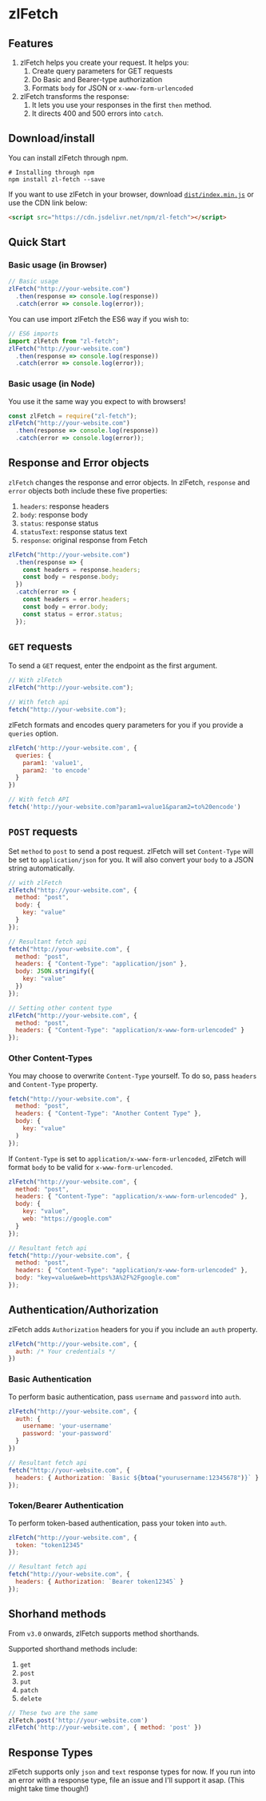 <!-- Breaking Changes -->
<!-- 1. params -> queries -->
<!-- 2. Authorization -->
<!-- 3. No need to require btoa anymore -->
<!-- 4. Shorthands -->

# zlFetch

<!-- [![](https://data.jsdelivr.com/v1/package/npm/zl-fetch/badge)](https://www.jsdelivr.com/package/npm/zl-fetch) -->

## Features

1.  zlFetch helps you create your request. It helps you:
    1. Create query parameters for GET requests
    2. Do Basic and Bearer-type authorization
    3. Formats `body` for JSON or `x-www-form-urlencoded`
2.  zlFetch transforms the response:
    1.  It lets you use your responses in the first `then` method.
    2.  It directs 400 and 500 errors into `catch`.

## Download/install

You can install zlFetch through npm.

```
# Installing through npm
npm install zl-fetch --save
```

If you want to use zlFetch in your browser, download [`dist/index.min.js`](https://www.jsdelivr.com/package/npm/zl-fetch) or use the CDN link below:

```html
<script src="https://cdn.jsdelivr.net/npm/zl-fetch"></script>
```

## Quick Start

### Basic usage (in Browser)

```js
// Basic usage
zlFetch("http://your-website.com")
  .then(response => console.log(response))
  .catch(error => console.log(error));
```

You can use import zlFetch the ES6 way if you wish to:

```js
// ES6 imports
import zlFetch from "zl-fetch";
zlFetch("http://your-website.com")
  .then(response => console.log(response))
  .catch(error => console.log(error));
```

### Basic usage (in Node)

You use it the same way you expect to with browsers! 

```js
const zlFetch = require("zl-fetch");
zlFetch("http://your-website.com")
  .then(response => console.log(response))
  .catch(error => console.log(error));
```

## Response and Error objects

`zlFetch` changes the response and error objects. In zlFetch, `response` and `error` objects both include these five properties:

1.  `headers`: response headers
2.  `body`: response body
3.  `status`: response status
4.  `statusText`: response status text
5.  `response`: original response from Fetch

```js
zlFetch("http://your-website.com")
  .then(response => {
    const headers = response.headers;
    const body = response.body;
  })
  .catch(error => {
    const headers = error.headers;
    const body = error.body;
    const status = error.status;
  });
```

## `GET` requests

To send a `GET` request, enter the endpoint as the first argument.

```js
// With zlFetch
zlFetch("http://your-website.com");

// With fetch api
fetch("http://your-website.com");
```

zlFetch formats and encodes query parameters for you if you provide a `queries` option.

```js
zlFetch('http://your-website.com', {
  queries: {
    param1: 'value1',
    param2: 'to encode'
  }
})

// With fetch API
fetch('http://your-website.com?param1=value1&param2=to%20encode')
```

## `POST` requests

Set `method` to `post` to send a post request. zlFetch will set `Content-Type` will be set to `application/json` for you. It will also convert your `body` to a JSON string automatically.

```js
// with zlFetch
zlFetch("http://your-website.com", {
  method: "post",
  body: {
    key: "value"
  }
});

// Resultant fetch api
fetch("http://your-website.com", {
  method: "post",
  headers: { "Content-Type": "application/json" },
  body: JSON.stringify({
    key: "value"
  })
});

// Setting other content type
zlFetch("http://your-website.com", {
  method: "post",
  headers: { "Content-Type": "application/x-www-form-urlencoded" }
});
```

### Other Content-Types

You may choose to overwrite `Content-Type` yourself. To do so, pass `headers` and `Content-Type` property.

```js
fetch("http://your-website.com", {
  method: "post",
  headers: { "Content-Type": "Another Content Type" },
  body: {
    key: "value"
  )
});
```

If `Content-Type` is set to `application/x-www-form-urlencoded`, zlFetch will format `body` to be valid for `x-www-form-urlencoded`.

```js
zlFetch("http://your-website.com", {
  method: "post",
  headers: { "Content-Type": "application/x-www-form-urlencoded" },
  body: {
    key: "value",
    web: "https://google.com"
  }
});

// Resultant fetch api
fetch("http://your-website.com", {
  method: "post",
  headers: { "Content-Type": "application/x-www-form-urlencoded" },
  body: "key=value&web=https%3A%2F%2Fgoogle.com"
});
```

## Authentication/Authorization

zlFetch adds `Authorization` headers for you if you include an `auth` property.

```js
zlFetch("http://your-website.com", {
  auth: /* Your credentials */
})
```

### Basic Authentication

To perform basic authentication, pass `username` and `password` into `auth`.

```js
zlFetch("http://your-website.com", {
  auth: {
    username: 'your-username'
    password: 'your-password'
  }
})

// Resultant fetch api
fetch("http://your-website.com", {
  headers: { Authorization: `Basic ${btoa("yourusername:12345678")}` }
});
```


### Token/Bearer Authentication

To perform token-based authentication, pass your token into `auth`.

```js
zlFetch("http://your-website.com", {
  token: "token12345"
});

// Resultant fetch api
fetch("http://your-website.com", {
  headers: { Authorization: `Bearer token12345` }
});
```

## Shorhand methods

From `v3.0` onwards, zlFetch supports method shorthands.

Supported shorthand methods include:

1. `get`
2. `post`
3. `put`
4. `patch`
5. `delete`

```js
// These two are the same
zlFetch.post('http://your-website.com')
zlFetch('http://your-website.com', { method: 'post' })
```

## Response Types

zlFetch supports only `json` and `text` response types for now. If you run into an error with a response type, file an issue and I'll support it asap. (This might take time though!)
